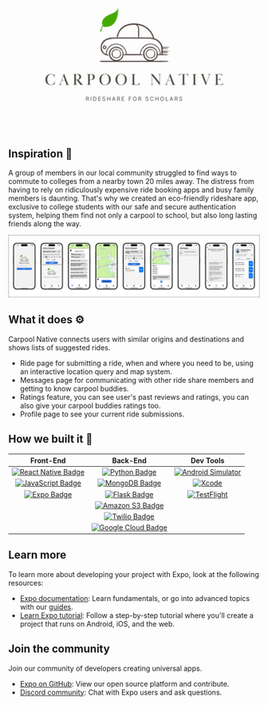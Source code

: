 ![logo banner](assets/images/carpool-native-banner.png)

## Inspiration 🌟
A group of members in our local community struggled to find ways to commute to colleges from a nearby town 20 miles away. The distress from having to rely on ridiculously expensive ride booking apps and busy family members is daunting. That's why we created an eco-friendly rideshare app, exclusive to college students with our safe and secure authentication system, helping them find not only a carpool to school, but also long lasting friends along the way.

![App-preview](assets/images/App-preview.png)


## What it does ⚙️
Carpool Native connects users with similar origins and destinations and shows lists of suggested rides. 
- Ride page for submitting a ride, when and where you need to be, using an interactive location query and map system.
- Messages page for communicating with other ride share members and getting to know carpool buddies.
- Ratings feature, you can see user's past reviews and ratings, you can also give your carpool buddies ratings too. 
- Profile page to see your current ride submissions.

## How we built it 🔨
| Front-End | Back-End | Dev Tools |
| :---: | :---: | :---: |
| [![React Native Badge][React Native Badge]](https://reactnative.dev/) | [![Python Badge][Python Badge]](https://www.python.org/) | [![Android Simulator](https://img.shields.io/badge/Android%20Simulator-3DDC84?style=for-the-badge&logo=android&logoColor=white)](https://developer.android.com/studio/run/emulator) |
| [![JavaScript Badge][JavaScript Badge]](https://developer.mozilla.org/en-US/docs/Web/JavaScript) | [![MongoDB Badge][MongoDB Badge]](https://www.mongodb.com/) | [![Xcode](https://img.shields.io/badge/Xcode-1575F9?style=for-the-badge&logo=xcode&logoColor=white)](https://developer.apple.com/xcode/) |
| [![Expo Badge][Expo Badge]](https://expo.dev/) | [![Flask Badge][Flask Badge]](https://flask.palletsprojects.com/) | [![TestFlight](https://img.shields.io/badge/TestFlight-00A3E0?style=for-the-badge&logo=apple&logoColor=white)](https://developer.apple.com/testflight/) |
| | [![Amazon S3 Badge][Amazon S3 Badge]](https://aws.amazon.com/s3/) | |
| | [![Twilio Badge][Twilio Badge]](https://www.twilio.com/) | |
| | [![Google Cloud Badge][Google Cloud Badge]](https://cloud.google.com/) | |

## Learn more

To learn more about developing your project with Expo, look at the following resources:

- [Expo documentation](https://docs.expo.dev/): Learn fundamentals, or go into advanced topics with our [guides](https://docs.expo.dev/guides).
- [Learn Expo tutorial](https://docs.expo.dev/tutorial/introduction/): Follow a step-by-step tutorial where you'll create a project that runs on Android, iOS, and the web.

## Join the community

Join our community of developers creating universal apps.

- [Expo on GitHub](https://github.com/expo/expo): View our open source platform and contribute.
- [Discord community](https://chat.expo.dev): Chat with Expo users and ask questions.

<!-- Badges for Technologies -->
[React Native Badge]: https://img.shields.io/badge/React%20Native-61DAFB?style=for-the-badge&logo=react&logoColor=black
[JavaScript Badge]: https://img.shields.io/badge/JavaScript-F7DF1E?style=for-the-badge&logo=javascript&logoColor=black
[Expo Badge]: https://img.shields.io/badge/Expo-1B1F23?style=for-the-badge&logo=expo&logoColor=white
[Python Badge]: https://img.shields.io/badge/Python-3776AB?style=for-the-badge&logo=python&logoColor=white
[MongoDB Badge]: https://img.shields.io/badge/MongoDB-47A248?style=for-the-badge&logo=mongodb&logoColor=white
[Flask Badge]: https://img.shields.io/badge/Flask-000000?style=for-the-badge&logo=flask&logoColor=white
[Amazon S3 Badge]: https://img.shields.io/badge/Amazon%20S3-569A31?style=for-the-badge&logo=amazonaws&logoColor=white
[Twilio Badge]: https://img.shields.io/badge/Twilio-EA4E3D?style=for-the-badge&logo=twilio&logoColor=white
[Google Cloud Badge]: https://img.shields.io/badge/Google%20Cloud-4285F4?style=for-the-badge&logo=googlecloud&logoColor=white
